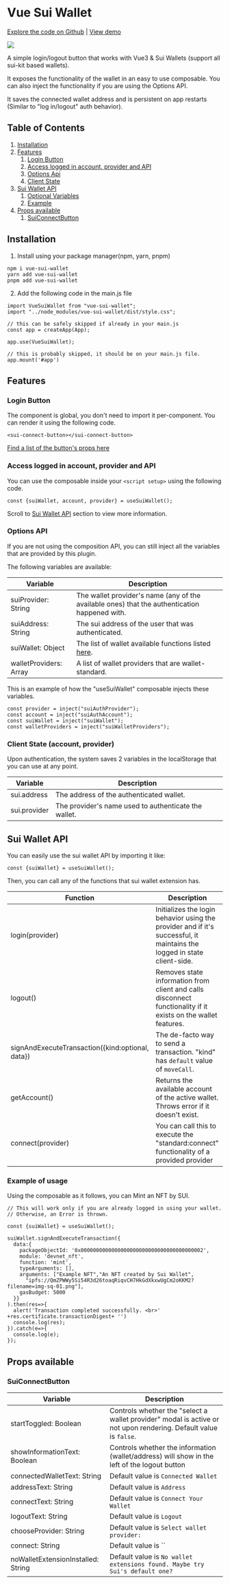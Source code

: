 # Vue Sui Wallet

[Explore the code on Github](https://github.com/manolisliolios/vue-sui-wallet) |
[View demo](https://vue-sui-wallet.liosoftware.com/)

![](https://admin.edl.gr/uploads/sui_wallet_adapter_v3_7e3cec7f1d.gif)

A simple login/logout button that works with Vue3 & Sui Wallets (support all sui-kit based wallets).

It exposes the functionality of the wallet in an easy to use composable. 
You can also inject the functionality if you are using the Options API.

It saves the connected wallet address and is persistent on app restarts (Similar to "log in/logout" auth behavior).

[//]: # (>  **Wallet is compatible with wallet-standard.**)

## Table of Contents

1. [Installation](#installation)
2. [Features](#features)
   1. [Login Button](#login-button)
   2. [Access logged in account, provider and API](#access-logged-in-account-provider-and-api)
   3. [Options Api](#options-api)
   4. [Client State](#client-state-account-provider)
3. [Sui Wallet API](#sui-wallet-api)
   1. [Optional Variables](#explaining-optional-in-variables)
   2. [Example](#example-of-usage)
4. [Props available](#props-available)
   1. [SuiConnectButton](#suiconnectbutton)

## Installation

1. Install using your package manager(npm, yarn, pnpm)
```
npm i vue-sui-wallet
yarn add vue-sui-wallet
pnpm add vue-sui-wallet
```

2. Add the following code in the main.js file

```
import VueSuiWallet from "vue-sui-wallet";
import "../node_modules/vue-sui-wallet/dist/style.css";

// this can be safely skipped if already in your main.js
const app = createApp(App);

app.use(VueSuiWallet);

// this is probably skipped, it should be on your main.js file.
app.mount('#app')
```
## Features

### Login Button

The component is global, you don't need to import it per-component.
You can render it using the following code. 

```
<sui-connect-button></sui-connect-button>
```

[Find a list of the button's props here](#props-available)

### Access logged in account, provider and API

You can use the composable inside your `<script setup>` using the following code.

```
const {suiWallet, account, provider} = useSuiWallet();
```

Scroll to [Sui Wallet API](#sui-wallet-api) section to view more information.


### Options API

If you are not using the composition API, you can still inject all the variables that are provided by this plugin.

The following variables are available:

| Variable               | Description                                                                                   |
|------------------------|-----------------------------------------------------------------------------------------------|
| suiProvider: String    | The wallet provider's name (any of the available ones) that the authentication happened with. |
| suiAddress: String     | The sui address of the user that was authenticated.                                           |                                                                                                                                                                                                                                  |
| suiWallet: Object      | The list of wallet available functions listed [here](#sui-wallet-api).                        |
| walletProviders: Array | A list of wallet providers that are wallet-standard.                                          | 


This is an example of how the "useSuiWallet" composable injects these variables.
```
const provider = inject("suiAuthProvider");
const account = inject("suiAuthAccount");
const suiWallet = inject("suiWallet");
const walletProviders = inject("suiWalletProviders");
```

### Client State (account, provider)

Upon authentication, the system saves 2 variables in the localStorage that you can use
at any point.

| Variable     | Description                                          |
|--------------|------------------------------------------------------|
| sui.address  | The address of the authenticated wallet.             |
| sui.provider | The provider's name used to authenticate the wallet. |


## Sui Wallet API

You can easily use the sui wallet API by importing it like:

```
const {suiWallet} = useSuiWallet();
```

Then, you can call any of the functions that sui wallet extension has.

| Function                                         | Description                                                                                                                     |
|--------------------------------------------------|---------------------------------------------------------------------------------------------------------------------------------|
| login(provider)                                  | Initializes the login behavior using the provider and if it's successful, it maintains the logged in state client-side.         |
| logout()                                         | Removes state information from client and calls disconnect functionality if it exists on the wallet features. |
| signAndExecuteTransaction({kind:optional, data}) | The de-facto way to send a transaction. "kind" has `default` value of `moveCall`.                                               |
| getAccount()                                     | Returns the available account of the active wallet. Throws error if it doesn't exist.                                           |
| connect(provider)                                | You can call this to execute the "standard:connect" functionality of a provided provider                                        |

### Example of usage

Using the composable as it follows, you can Mint an NFT by SUI.

```
// This will work only if you are already logged in using your wallet.
// Otherwise, an Error is thrown.

const {suiWallet} = useSuiWallet();

suiWallet.signAndExecuteTransaction({
  data:{
    packageObjectId: '0x0000000000000000000000000000000000000002',
    module: 'devnet_nft',
    function: 'mint',
    typeArguments: [],
    arguments: ["Example NFT","An NFT created by Sui Wallet",
      "ipfs://QmZPWWy5Si54R3d26toaqRiqvCH7HkGdXkxwUgCm2oKKM2?filename=img-sq-01.png"],
    gasBudget: 5000
  }}
).then(res=>{
  alert('Transaction completed successfully. <br>' +res.certificate.transactionDigest+ '')
  console.log(res);
}).catch(e=>{
  console.log(e);
});

```


## Props available

### SuiConnectButton

| Variable                     | Description                                                                                                      |
|------------------------------|------------------------------------------------------------------------------------------------------------------|
| startToggled: Boolean        | Controls whether the "select a wallet provider" modal is active or not upon rendering. Default value is `false`. |
| showInformationText: Boolean | Controls whether the information (wallet/address) will show in the left of the logout button                     |
| connectedWalletText: String  | Default value is `Connected Wallet`                                                                              |
| addressText: String          | Default value is `Address`                                                                                       |
| connectText: String          | Default value is `Connect Your Wallet`                                                                           |
| logoutText: String           | Default value is `Logout`                                                                                        |
| chooseProvider: String       | Default value is `Select wallet provider:`                                                                       |
| connect: String              | Default value is ``                                                                                              |
| noWalletExtensionInstalled: String              | Default value is `No wallet extensions found. Maybe try Sui's default one?`                                        |
